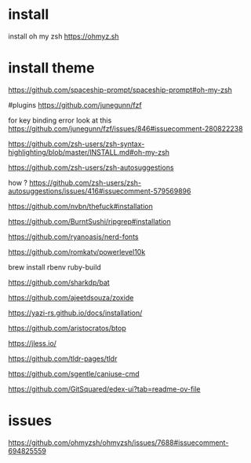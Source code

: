 # install
install oh my zsh https://ohmyz.sh


# install theme
https://github.com/spaceship-prompt/spaceship-prompt#oh-my-zsh

#plugins
https://github.com/junegunn/fzf

for key binding error look at this https://github.com/junegunn/fzf/issues/846#issuecomment-280822238


https://github.com/zsh-users/zsh-syntax-highlighting/blob/master/INSTALL.md#oh-my-zsh

https://github.com/zsh-users/zsh-autosuggestions

how ? https://github.com/zsh-users/zsh-autosuggestions/issues/416#issuecomment-579569896

https://github.com/nvbn/thefuck#installation

https://github.com/BurntSushi/ripgrep#installation

https://github.com/ryanoasis/nerd-fonts

https://github.com/romkatv/powerlevel10k

brew install rbenv ruby-build

https://github.com/sharkdp/bat

https://github.com/ajeetdsouza/zoxide

https://yazi-rs.github.io/docs/installation/

https://github.com/aristocratos/btop

https://jless.io/

https://github.com/tldr-pages/tldr

https://github.com/sgentle/caniuse-cmd

https://github.com/GitSquared/edex-ui?tab=readme-ov-file


# issues
https://github.com/ohmyzsh/ohmyzsh/issues/7688#issuecomment-694825559
